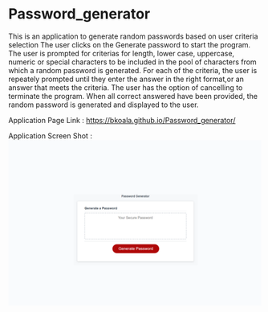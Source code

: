 # Password_generator
This is an application to generate random passwords based on user criteria selection
The user clicks on the Generate password to start the program.
The user is prompted for criterias for length, lower case, uppercase, numeric or special characters to be included in the pool of characters from which a random password is generated.
For each of the criteria, the user is repeately prompted until they enter the answer in the right format,or an answer that meets the criteria.  The user has the option of cancelling to terminate the program.
When all correct answered have been provided, the random password is generated and displayed to the user.

Application Page Link : https://bkoala.github.io/Password_generator/

Application Screen Shot : ![Screenshot](P_screenshot.png)